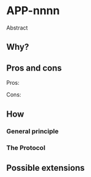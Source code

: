 # APP-nnnn

Abstract

## Why?


## Pros and cons

Pros:


Cons:


## How

### General principle

### The Protocol


## Possible extensions


